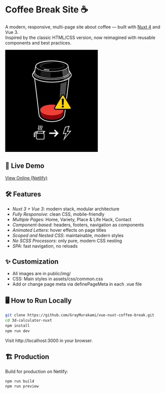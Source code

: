 # Coffee Break Site ☕️

A modern, responsive, multi-page site about coffee — built with [Nuxt 4](https://nuxt.com/) and Vue 3.  
Inspired by the classic HTML/CSS version, now reimagined with reusable components and best practices.

![Coffee Break Screenshot](public/img/common/coffee_logo2.jpeg)

## 🚀 Live Demo

[View Online (Netlify)](https://coffee-break-bygray.netlify.app/)

## 🛠️ Features

- *Nuxt 3 + Vue 3*: modern stack, modular architecture
- *Fully Responsive*: clean CSS, mobile-friendly
- *Multiple Pages*: Home, Variety, Place & Life Hack, Contact
- *Component-based*: headers, footers, navigation as components
- *Animated Letters*: hover effects on page titles
- *Scoped and Nested CSS*: maintainable, modern styles
- *No SCSS Processors*: only pure, modern CSS nesting
- *SPA*: fast navigation, no reloads

## ✨ Customization

- All images are in public/img/
- CSS: Main styles in assets/css/common.css
- Add or change page meta via definePageMeta in each .vue file

## 🖥️ How to Run Locally

```bash
git clone https://github.com/GrayMurakami/vue-nuxt-coffee-break.git
cd 3d-calculator-nuxt
npm install
npm run dev
```
Visit http://localhost:3000 in your browser.


## 🏗️ Production
Build for production on Netlify:

```bash
npm run build
npm run preview
